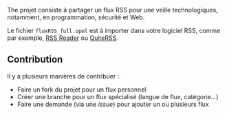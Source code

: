The projet consiste à partager un flux RSS pour une veille technologiques, notamment, en programmation, sécurité et Web.

Le fichier `fluxRSS_full.opml` est à importer dans votre logiciel RSS, comme par exemple, [RSS Reader](http://www.rssreader.com/download.htm) ou [QuiteRSS](https://quiterss.org/en/download).

## Contribution
Il y a plusieurs manières de contribuer :
- Faire un fork du projet pour un flux personnel
- Créer une branche pour un flux spécialisé (langue de flux, catégorie...)
- Faire une demande (via une *issue*) pour ajouter un ou plusieurs flux